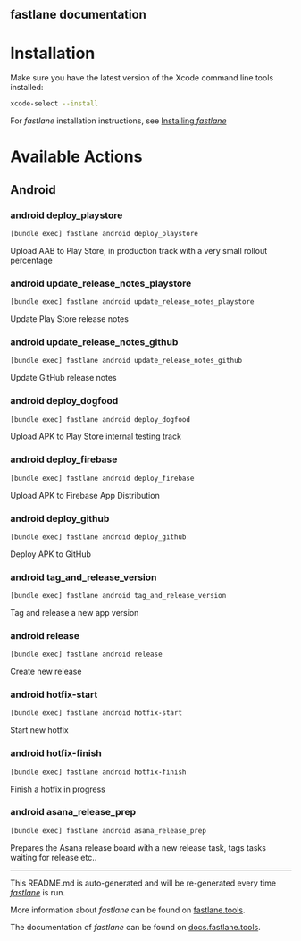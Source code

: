 fastlane documentation
----

# Installation

Make sure you have the latest version of the Xcode command line tools installed:

```sh
xcode-select --install
```

For _fastlane_ installation instructions, see [Installing _fastlane_](https://docs.fastlane.tools/#installing-fastlane)

# Available Actions

## Android

### android deploy_playstore

```sh
[bundle exec] fastlane android deploy_playstore
```

Upload AAB to Play Store, in production track with a very small rollout percentage

### android update_release_notes_playstore

```sh
[bundle exec] fastlane android update_release_notes_playstore
```

Update Play Store release notes

### android update_release_notes_github

```sh
[bundle exec] fastlane android update_release_notes_github
```

Update GitHub release notes

### android deploy_dogfood

```sh
[bundle exec] fastlane android deploy_dogfood
```

Upload APK to Play Store internal testing track

### android deploy_firebase

```sh
[bundle exec] fastlane android deploy_firebase
```

Upload APK to Firebase App Distribution

### android deploy_github

```sh
[bundle exec] fastlane android deploy_github
```

Deploy APK to GitHub

### android tag_and_release_version

```sh
[bundle exec] fastlane android tag_and_release_version
```

Tag and release a new app version

### android release

```sh
[bundle exec] fastlane android release
```

Create new release

### android hotfix-start

```sh
[bundle exec] fastlane android hotfix-start
```

Start new hotfix

### android hotfix-finish

```sh
[bundle exec] fastlane android hotfix-finish
```

Finish a hotfix in progress

### android asana_release_prep

```sh
[bundle exec] fastlane android asana_release_prep
```

Prepares the Asana release board with a new release task, tags tasks waiting for release etc..

----

This README.md is auto-generated and will be re-generated every time [_fastlane_](https://fastlane.tools) is run.

More information about _fastlane_ can be found on [fastlane.tools](https://fastlane.tools).

The documentation of _fastlane_ can be found on [docs.fastlane.tools](https://docs.fastlane.tools).
